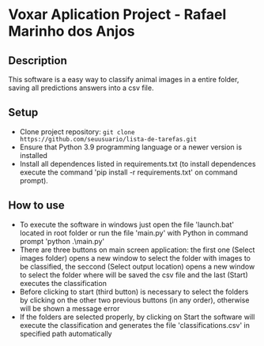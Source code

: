 # Voxar Aplication Project - Rafael Marinho dos Anjos

## Description
This software is a easy way to classify animal images in a entire folder, saving all predictions answers into a csv file.

## Setup
- Clone project repository: `git clone https://github.com/seuusuario/lista-de-tarefas.git`
- Ensure that Python 3.9 programming language or a newer version is installed
- Install all dependences listed in requirements.txt (to install dependences execute the command 'pip install -r requirements.txt' on command prompt).

## How to use
- To execute the software in windows just open the file 'launch.bat' located in root folder or run the file 'main.py' with Python in command prompt 'python .\main.py'
- There are three buttons on main screen application: the first one (Select images folder) opens a new window to select the folder with images to be classified, the seccond (Select output location) opens a new window to select the folder where will be saved the csv file and the last (Start) executes the classification
- Before clicking to start (third button) is necessary to select the folders by clicking on the other two previous buttons (in any order), otherwise will be shown a message error
- If the folders are selected properly, by clicking on Start the software will execute the classification and generates the file 'classifications.csv' in specified path automatically
